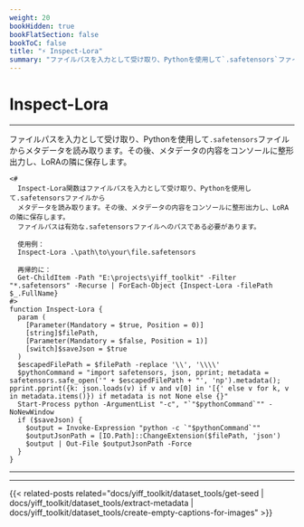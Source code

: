 ```yaml
---
weight: 20
bookHidden: true
bookFlatSection: false
bookToC: false
title: "⚡ Inspect-Lora"
summary: "ファイルパスを入力として受け取り、Pythonを使用して`.safetensors`ファイルからメタデータを読み取ります。その後、メタデータの内容をコンソールに整形出力し、LoRAの隣に保存します。"
---
```


<!--markdownlint-disable MD025 -->

# Inspect-Lora

---

ファイルパスを入力として受け取り、Pythonを使用して`.safetensors`ファイルからメタデータを読み取ります。その後、メタデータの内容をコンソールに整形出力し、LoRAの隣に保存します。

```pwsh
<#
  Inspect-Lora関数はファイルパスを入力として受け取り、Pythonを使用して.safetensorsファイルから
  メタデータを読み取ります。その後、メタデータの内容をコンソールに整形出力し、LoRAの隣に保存します。
  ファイルパスは有効な.safetensorsファイルへのパスである必要があります。

  使用例：
  Inspect-Lora .\path\to\your\file.safetensors

  再帰的に：
  Get-ChildItem -Path "E:\projects\yiff_toolkit" -Filter "*.safetensors" -Recurse | ForEach-Object {Inspect-Lora -filePath $_.FullName}
#>
function Inspect-Lora {
  param (
    [Parameter(Mandatory = $true, Position = 0)]
    [string]$filePath,
    [Parameter(Mandatory = $false, Position = 1)]
    [switch]$saveJson = $true
  )
  $escapedFilePath = $filePath -replace '\\', '\\\\'
  $pythonCommand = "import safetensors, json, pprint; metadata = safetensors.safe_open('" + $escapedFilePath + "', 'np').metadata(); pprint.pprint({k: json.loads(v) if v and v[0] in '[{' else v for k, v in metadata.items()}) if metadata is not None else {}"
  Start-Process python -ArgumentList "-c", "`"$pythonCommand`"" -NoNewWindow
  if ($saveJson) {
    $output = Invoke-Expression "python -c `"$pythonCommand`""
    $outputJsonPath = [IO.Path]::ChangeExtension($filePath, 'json')
    $output | Out-File $outputJsonPath -Force
  }
}
```

---

---

{{< related-posts related="docs/yiff_toolkit/dataset_tools/get-seed | docs/yiff_toolkit/dataset_tools/extract-metadata | docs/yiff_toolkit/dataset_tools/create-empty-captions-for-images" >}}

